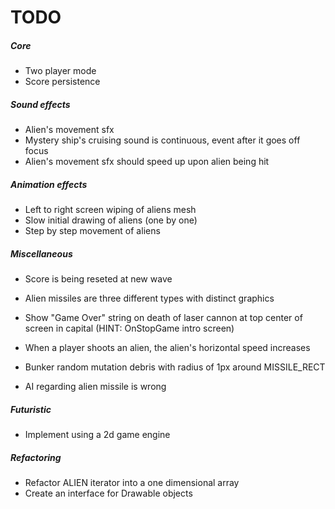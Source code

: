 # TODO

##### Core
* Two player mode
* Score persistence

##### Sound effects
* Alien's movement sfx
* Mystery ship's cruising sound is continuous, event after it goes off focus
* Alien's movement sfx should speed up upon alien being hit

##### Animation effects
* Left to right screen wiping of aliens mesh
* Slow initial drawing of aliens (one by one)
* Step by step movement of aliens

##### Miscellaneous
* Score is being reseted at new wave
* Alien missiles are three different types with distinct graphics
* Show "Game Over" string on death of laser cannon at top center of screen in capital
  (HINT: OnStopGame intro screen)
* When a player shoots an alien, the alien's horizontal speed increases
* Bunker random mutation debris with radius of 1px around MISSILE_RECT

* AI regarding alien missile is wrong

##### Futuristic
* Implement using a 2d game engine

##### Refactoring
* Refactor ALIEN iterator into a one dimensional array
* Create an interface for Drawable objects
